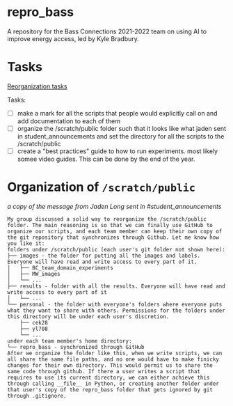 # repro_bass

A repository for the Bass Connections 2021-2022 team on using AI to improve energy access, led by Kyle Bradbury.

# Tasks

[Reorganization tasks](https://docs.google.com/document/d/1nz_8KgZ67tHIYThxB4SnqBi43qTSxwanSBCCPWtvC1I/edit)

Tasks: 
- [ ] make a mark for all the scripts that people would explicitly call on and add documentation to each of them
- [ ] organize the /scratch/public folder such that it looks like what jaden sent in student_announcements and set the directory for all the scripts to the /scratch/public
- [ ] create a "best practices" guide to how to run experiments. most likely somee video guides. This can be done by the end of the year.

# Organization of `/scratch/public`

*a copy of the message from Jaden Long sent in #student_announcements*
```
My group discussed a solid way to reorganize the /scratch/public folder. The main reasoning is so that we can finally use GitHub to organize our scripts, and each team member can keep their own copy of the git repository that synchronizes through Github. Let me know how you like it:
folders under /scratch/public (each user's git folder not shown here):
├── images - the folder for putting all the images and labels. Everyone will have read and write access to every part of it.
│   ├── BC_team_domain_experiments
│   ├── MW_images
│   └── ...
├── results - folder with all the results. Everyone will have read and write access to every part of it
│   └── ...
└── personal - the folder with everyone's folders where everyone puts what they want to share with others. Permissions for the folders under this directory will be under each user's discretion.
    ├── cek28
    ├── yl708
    └── ...
under each team member's home directory:
└── repro_bass - synchronized through GitHub
After we organize the folder like this, when we write scripts, we can all share the same file paths, and no one would have to make finicky changes for their own directory. This would permit us to share the same code through github. If there a user writes a script that requires to use its current directory, we can either achieve this through calling __file__ in Python, or creating another folder under that user's copy of the repro_bass folder that gets ignored by git through .gitignore.
```
